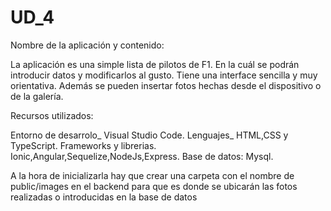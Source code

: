 # UD_4
Nombre de la aplicación y contenido:

La aplicación es una simple lista de pilotos de F1. En la cuál se podrán introducir datos y modificarlos al gusto. Tiene una interface sencilla y muy orientativa.
Además se pueden insertar fotos hechas desde el dispositivo o de la galería.

Recursos utilizados:

Entorno de desarrolo_ Visual Studio Code. Lenguajes_ HTML,CSS y TypeScript. Frameworks y librerias. Ionic,Angular,Sequelize,NodeJs,Express. Base de datos: Mysql.

A la hora de inicializarla hay que crear una carpeta con el nombre de public/images en el backend para que es donde se ubicarán las fotos realizadas o introducidas en la base de datos
